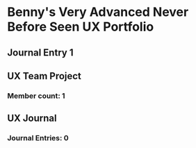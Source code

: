 # Benny's Very Advanced Never Before Seen UX Portfolio

## Journal Entry 1

## UX Team Project
### Member count: 1


## UX Journal
### Journal Entries: 0

